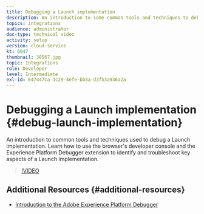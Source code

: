 ```yaml
---
title: Debugging a Launch implementation
description: An introduction to some common tools and techniques to debug a Launch implementation. Learn how to use the browser's developer console and the Experience Platform Debugger extension to identify and troubleshoot key aspects of a Launch implementation.
topics: integrations
audience: administrator
doc-type: technical video
activity: setup
version: cloud-service
kt: 6047
thumbnail: 38567.jpg
topic: Integrations
role: Developer
level: Intermediate
exl-id: 647447ca-3c29-4efe-bb3a-d3f53a936a2a
---
```

# Debugging a Launch implementation {#debug-launch-implementation}

An introduction to common tools and techniques used to debug a Launch implementation. Learn how to use the browser's developer console and the Experience Platform Debugger extension to identify and troubleshoot key aspects of a Launch implementation.

>[!VIDEO](https://video.tv.adobe.com/v/38567?quality=12&learn=on)

## Additional Resources {#additional-resources}

* [Introduction to the Adobe Experience Platform Debugger](https://experienceleague.adobe.com/docs/debugger-learn/tutorials/experience-platform-debugger/introduction-to-the-experience-platform-debugger.html)
